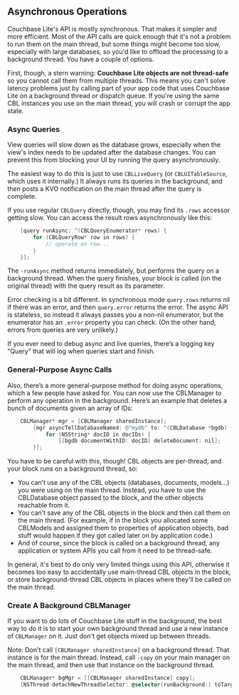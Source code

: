 ## Asynchronous Operations

Couchbase Lite's API is mostly synchronous. That makes it simpler and more efficient. Most of the API calls are quick enough that it's not a problem to run them on the main thread, but some things might become too slow, especially with large databases, so you'd like to offload the processing to a background thread. You have a couple of options.

First, though, a stern warning: **Couchbase Lite objects are not thread-safe** so you cannot call them from multiple threads. This means you can't solve latency problems just by calling part of your app code that uses Couchbase Lite on a background thread or dispatch queue. If you're using the same CBL instances you use on the main thread, you will crash or corrupt the app state.

### Async Queries

View queries will slow down as the database grows, especially when the view's index needs to be updated after the database changes. You can prevent this from blocking your UI by running the query asynchronously.

The easiest way to do this is just to use `CBLLiveQuery` (or `CBLUITableSource`, which uses it internally.) It always runs its queries in the background, and then posts a KVO notification on the main thread after the query is complete.

If you use regular `CBLQuery` directly, though, you may find its `.rows` accessor getting slow. You can access the result rows asynchronously like this:

```objectivec
    [query runAsync: ^(CBLQueryEnumerator* rows) {
        for (CBLQueryRow* row in rows) {
            // operate on row...
        }
    }];
```

The `-runAsync` method returns immediately, but performs the query on a background thread. When the query finishes, your block is called (on the original thread) with the query result as its parameter.

Error checking is a bit different. In synchronous mode `query.rows` returns nil if there was an error, and then `query.error` returns the error. The async API is stateless, so instead it always passes you a non-nil enumerator, but the enumerator has an `.error` property you can check. (On the other hand, errors from queries are very unlikely.)

If you ever need to debug async and live queries, there’s a logging key “Query” that will log when queries start and finish.

### General-Purpose Async Calls


Also, there’s a more general-purpose method for doing async operations, which a few people have asked for. You can now use the CBLManager to perform any operation in the background. Here’s an example that deletes a bunch of documents given an array of IDs:

```objectivec
    CBLManager* mgr = [CBLManager sharedInstance];
        [mgr asyncTellDatabaseNamed: @"mydb" to: ^(CBLDatabase *bgdb) {
            for (NSString* docID in docIDs) {
                [[bgdb documentWithID: docID] deleteDocument: nil];
        }];
```

You have to be careful with this, though! CBL objects are per-thread, and your block runs on a background thread, so:

* You can’t use any of the CBL objects (databases, documents, models…) you were using on the main thread. Instead, you have to use the CBLDatabase object passed to the block, and the other objects reachable from it. 
* You can’t save any of the CBL objects in the block and then call them on the main thread. (For example, if in the block you allocated some CBLModels and assigned them to properties of application objects, bad stuff would happen if they got called later on by application code.)
* And of course, since the block is called on a background thread, any application or system APIs you call from it need to be thread-safe.

In general, it's best to do only very limited things using this API, otherwise it becomes too easy to accidentally use main-thread CBL objects in the block, or store background-thread CBL objects in places where they'll be called on the main thread.

### Create A Background CBLManager

If you want to do lots of Couchbase Lite stuff in the background, the best way to do it is to start your own background thread and use a new instance of `CBLManager` on it. Just don't get objects mixed up between threads.

Note: Don't call `[CBLManager sharedInstance]` on a background thread. That instance is for the main thread. Instead, call `-copy` on your main manager on the main thread, and then use that instance on the background thread.

```objectivec
    CBLManager* bgMgr = [[CBLManager sharedInstance] copy];
    [NSThread detachNewThreadSelector: @selector(runBackground:) toTarget: self withObject: bgMgr];
        
```

